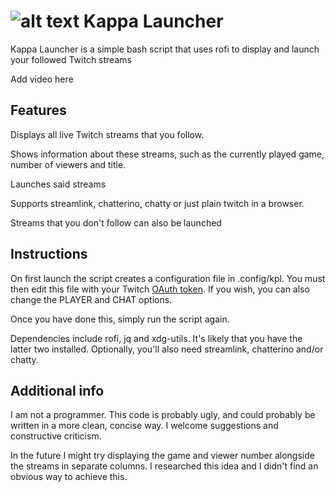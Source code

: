 ![alt text](https://cdn.discordapp.com/attachments/534004815160934410/674660498754764847/kappa64.png)
Kappa Launcher
============

Kappa Launcher is a simple bash script that uses rofi to display and launch your followed Twitch streams

Add video here

## Features

Displays all live Twitch streams that you follow.

Shows information about these streams, such as the currently played game, number of viewers and title.

Launches said streams

Supports streamlink, chatterino, chatty or just plain twitch in a browser.

Streams that you don't follow can also be launched

## Instructions

On first launch the script creates a configuration file in .config/kpl. You must then edit this file with your Twitch [OAuth token](https://twitchapps.com/tmi/). If you wish, you can also change the PLAYER and CHAT options.

Once you have done this, simply run the script again.

Dependencies include rofi, jq and xdg-utils. It's likely that you have the latter two installed. Optionally, you'll also need streamlink, chatterino and/or chatty.

## Additional info

I am not a programmer. This code is probably ugly, and could probably be written in a more clean, concise way. I welcome suggestions and constructive criticism.

In the future I might try displaying the game and viewer number alongside the streams in separate columns. I researched this idea and I didn't find an obvious way to achieve this.
